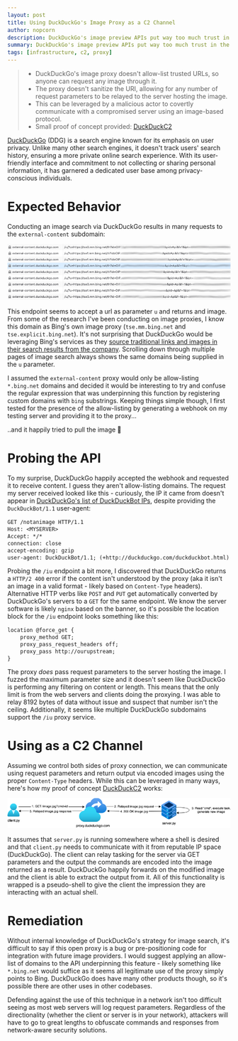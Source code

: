 ```yaml
---
layout: post
title: Using DuckDuckGo's Image Proxy as a C2 Channel
author: nopcorn
description: DuckDuckGo's image preview APIs put way too much trust in the user and don't validate that the requests came from authentic browsing behavior.
summary: DuckDuckGo's image preview APIs put way too much trust in the user and don't validate that the requests came from authentic browsing behavior.
tags: [infrastructure, c2, proxy]
---
```


> - DuckDuckGo's image proxy doesn't allow-list trusted URLs, so anyone can request any image through it.
> - The proxy doesn't sanitize the URI, allowing for any number of request parameters to be relayed to the server hosting the image.
> - This can be leveraged by a malicious actor to covertly communicate with a compromised server using an image-based protocol.
> - Small proof of concept provided: [DuckDuckC2](https://github.com/nopcorn/DuckDuckC2)


[DuckDuckGo](https://duckduckgo.com) (DDG) is a search engine known for its emphasis on user privacy. Unlike many other search engines, it doesn't track users' search history, ensuring a more private online search experience. With its user-friendly interface and commitment to not collecting or sharing personal information, it has garnered a dedicated user base among privacy-conscious individuals.

# Expected Behavior

Conducting an image search via DuckDuckGo results in many requests to the `external-content` subdomain:

![](/assets/img/ddg-image-search-network-loads.png)

This endpoint seems to accept a url as parameter `u` and returns and image. From some of the research I've been conducting on image proxies, I know this domain as Bing's own image proxy (`tse.mm.bing.net` and `tse.explicit.bing.net`). It's not surprising that DuckDuckGo would be leveraging Bing's services as they [source traditional links and images in their search results from the company](https://duckduckgo.com/duckduckgo-help-pages/results/sources/). Scrolling down through multiple pages of image search always shows the same domains being supplied in the `u` parameter. 

I assumed the `external-content` proxy would only be allow-listing `*.bing.net` domains and decided it would be interesting to try and confuse the regular expression that was underpinning this function by registering custom domains with `bing` substrings. Keeping things simple though, I first tested for the presence of the allow-listing by generating a webhook on my testing server and providing it to the proxy...

..and it happily tried to pull the image 🤦

# Probing the API

To my surprise, DuckDuckGo happily accepted the webhook and requested it to receive content. I guess they aren't allow-listing domains. The request my server received looked like this - curiously, the IP it came from doesn't appear in [DuckDuckGo's list of DuckDuckBot IPs](https://duckduckgo.com/duckduckgo-help-pages/results/duckduckbot/), despite providing the `DuckDuckBot/1.1` user-agent:

```
GET /notanimage HTTP/1.1
Host: <MYSERVER>
Accept: */*
connection: close
accept-encoding: gzip
user-agent: DuckDuckBot/1.1; (+http://duckduckgo.com/duckduckbot.html)
```

Probing the `/iu` endpoint a bit more, I discovered that DuckDuckGo returns a `HTTP/2 400` error if the content isn't understood by the proxy (aka it isn't an image in a valid format - likely based on `Content-Type` headers). Alternative HTTP verbs like `POST` and `PUT` get automatically converted by DuckDuckGo's servers to a `GET` for the same endpoint. We know the server software is likely `nginx` based on the banner, so it's possible the location block for the `/iu` endpoint looks something like this:

```
location @force_get {
    proxy_method GET;
    proxy_pass_request_headers off;
    proxy_pass http://ourupstream;
}
```

The proxy *does* pass request parameters to the server hosting the image. I fuzzed the maximum parameter size and it doesn't seem like DuckDuckGo is performing any filtering on content or length. This means that the only limit is from the web servers and clients doing the proxying. I was able to relay 8192 bytes of data without issue and suspect that number isn't the ceiling. Additionally, it seems like multiple DuckDuckGo subdomains support the `/iu` proxy service.

# Using as a C2 Channel

Assuming we control both sides of proxy connection, we can communicate using request parameters and return output via encoded images using the proper `Content-Type` headers. While this can be leveraged in many ways, here's how my proof of concept [DuckDuckC2](https://github.com/nopcorn/DuckDuckC2) works:

![](/assets/img/duckduckc2-flow.png)

It assumes that `server.py` is running somewhere where a shell is desired and that `client.py` needs to communicate with it from reputable IP space (DuckDuckGo). The client can relay tasking for the server via GET parameters and the output the commands are encoded into the image returned as a result. DuckDuckGo happily forwards on the modified image and the client is able to extract the output from it. All of this functionality is wrapped is a pseudo-shell to give the client the impression they are interacting with an actual shell.

# Remediation

Without internal knowledge of DuckDuckGo's strategy for image search, it's difficult to say if this open proxy is a bug or pre-positioning code for integration with future image providers. I would suggest applying an allow-list of domains to the API underpinning this feature - likely something like `*.bing.net` would suffice as it seems all legitimate use of the proxy simply points to Bing. DuckDuckGo does have many other products though, so it's possible there are other uses in other codebases.

Defending against the use of this technique in a network isn't too difficult seeing as most web servers will log request parameters. Regardless of the directionality (whether the client or server is in your network), attackers will have to go to great lengths to obfuscate commands and responses from network-aware security solutions. 




